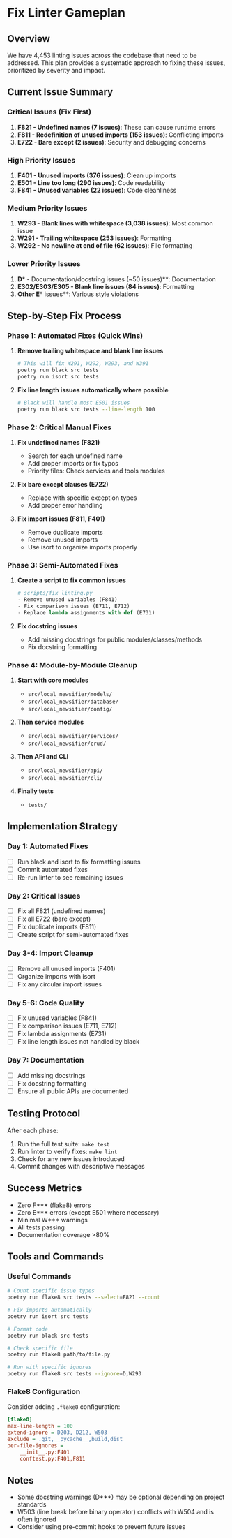 # Fix Linter Gameplan

## Overview
We have 4,453 linting issues across the codebase that need to be addressed. This plan provides a systematic approach to fixing these issues, prioritized by severity and impact.

## Current Issue Summary

### Critical Issues (Fix First)
1. **F821 - Undefined names (7 issues)**: These can cause runtime errors
2. **F811 - Redefinition of unused imports (153 issues)**: Conflicting imports
3. **E722 - Bare except (2 issues)**: Security and debugging concerns

### High Priority Issues
1. **F401 - Unused imports (376 issues)**: Clean up imports
2. **E501 - Line too long (290 issues)**: Code readability
3. **F841 - Unused variables (22 issues)**: Code cleanliness

### Medium Priority Issues
1. **W293 - Blank lines with whitespace (3,038 issues)**: Most common issue
2. **W291 - Trailing whitespace (253 issues)**: Formatting
3. **W292 - No newline at end of file (62 issues)**: File formatting

### Lower Priority Issues
1. **D*** - Documentation/docstring issues (~50 issues)**: Documentation
2. **E302/E303/E305 - Blank line issues (84 issues)**: Formatting
3. **Other E*** issues**: Various style violations

## Step-by-Step Fix Process

### Phase 1: Automated Fixes (Quick Wins)
1. **Remove trailing whitespace and blank line issues**
   ```bash
   # This will fix W291, W292, W293, and W391
   poetry run black src tests
   poetry run isort src tests
   ```

2. **Fix line length issues automatically where possible**
   ```bash
   # Black will handle most E501 issues
   poetry run black src tests --line-length 100
   ```

### Phase 2: Critical Manual Fixes
1. **Fix undefined names (F821)**
   - Search for each undefined name
   - Add proper imports or fix typos
   - Priority files: Check services and tools modules

2. **Fix bare except clauses (E722)**
   - Replace with specific exception types
   - Add proper error handling

3. **Fix import issues (F811, F401)**
   - Remove duplicate imports
   - Remove unused imports
   - Use isort to organize imports properly

### Phase 3: Semi-Automated Fixes
1. **Create a script to fix common issues**
   ```python
   # scripts/fix_linting.py
   - Remove unused variables (F841)
   - Fix comparison issues (E711, E712)
   - Replace lambda assignments with def (E731)
   ```

2. **Fix docstring issues**
   - Add missing docstrings for public modules/classes/methods
   - Fix docstring formatting

### Phase 4: Module-by-Module Cleanup
1. **Start with core modules**
   - `src/local_newsifier/models/`
   - `src/local_newsifier/database/`
   - `src/local_newsifier/config/`

2. **Then service modules**
   - `src/local_newsifier/services/`
   - `src/local_newsifier/crud/`

3. **Then API and CLI**
   - `src/local_newsifier/api/`
   - `src/local_newsifier/cli/`

4. **Finally tests**
   - `tests/`

## Implementation Strategy

### Day 1: Automated Fixes
- [ ] Run black and isort to fix formatting issues
- [ ] Commit automated fixes
- [ ] Re-run linter to see remaining issues

### Day 2: Critical Issues
- [ ] Fix all F821 (undefined names)
- [ ] Fix all E722 (bare except)
- [ ] Fix duplicate imports (F811)
- [ ] Create script for semi-automated fixes

### Day 3-4: Import Cleanup
- [ ] Remove all unused imports (F401)
- [ ] Organize imports with isort
- [ ] Fix any circular import issues

### Day 5-6: Code Quality
- [ ] Fix unused variables (F841)
- [ ] Fix comparison issues (E711, E712)
- [ ] Fix lambda assignments (E731)
- [ ] Fix line length issues not handled by black

### Day 7: Documentation
- [ ] Add missing docstrings
- [ ] Fix docstring formatting
- [ ] Ensure all public APIs are documented

## Testing Protocol
After each phase:
1. Run the full test suite: `make test`
2. Run linter to verify fixes: `make lint`
3. Check for any new issues introduced
4. Commit changes with descriptive messages

## Success Metrics
- Zero F*** (flake8) errors
- Zero E*** errors (except E501 where necessary)
- Minimal W*** warnings
- All tests passing
- Documentation coverage >80%

## Tools and Commands

### Useful Commands
```bash
# Count specific issue types
poetry run flake8 src tests --select=F821 --count

# Fix imports automatically
poetry run isort src tests

# Format code
poetry run black src tests

# Check specific file
poetry run flake8 path/to/file.py

# Run with specific ignores
poetry run flake8 src tests --ignore=D,W293
```

### Flake8 Configuration
Consider adding `.flake8` configuration:
```ini
[flake8]
max-line-length = 100
extend-ignore = D203, D212, W503
exclude = .git,__pycache__,build,dist
per-file-ignores =
    __init__.py:F401
    conftest.py:F401,F811
```

## Notes
- Some docstring warnings (D***) may be optional depending on project standards
- W503 (line break before binary operator) conflicts with W504 and is often ignored
- Consider using pre-commit hooks to prevent future issues
